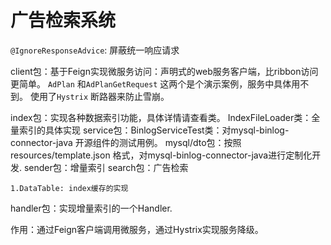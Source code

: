 # 广告检索系统

`@IgnoreResponseAdvice`: 屏蔽统一响应请求

client包：基于Feign实现微服务访问：声明式的web服务客户端，比ribbon访问更简单。
`AdPlan` 和`AdPlanGetRequest` 这两个是个演示案例，服务中具体用不到。
使用了`Hystrix` 断路器来防止雪崩。

index包：实现各种数据索引功能，具体详情请查看类。
        IndexFileLoader类：全量索引的具体实现
service包：BinlogServiceTest类：对mysql-binlog-connector-java 开源组件的测试用例。
mysql/dto包：按照resources/template.json 格式，对mysql-binlog-connector-java进行定制化开发.
sender包：增量索引
search包：广告检索

    1.DataTable: index缓存的实现
handler包：实现增量索引的一个Handler.





作用：通过Feign客户端调用微服务，通过Hystrix实现服务降级。

